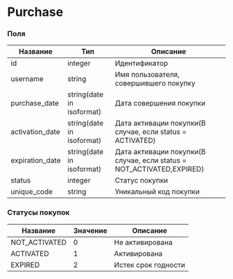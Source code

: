 # Purchase

### Поля

Название    |   Тип                        | Описание         
------------|------------------------------|------------------
id          | integer                      |Идентификатор     
username     | string                      |Имя пользователя, совершившего покупку
purchase_date   | string(date in isoformat)    |Дата совершения покупки
activation_date| string(date in isoformat) |Дата активации покупки(В случае, если status = ACTIVATED)
expiration_date| string(date in isoformat) |Дата активации покупки(В случае, если status = NOT_ACTIVATED,EXPIRED)
status 		| integer					   |Статус покупки
unique_code | string                       |Уникальный код покупки

### Статусы покупок

Название | Значение | Описание
---------|----------|----------
NOT_ACTIVATED  | 0 | Не активирована
ACTIVATED  | 1 | Активирована
EXPIRED	 | 2  | Истек срок годности